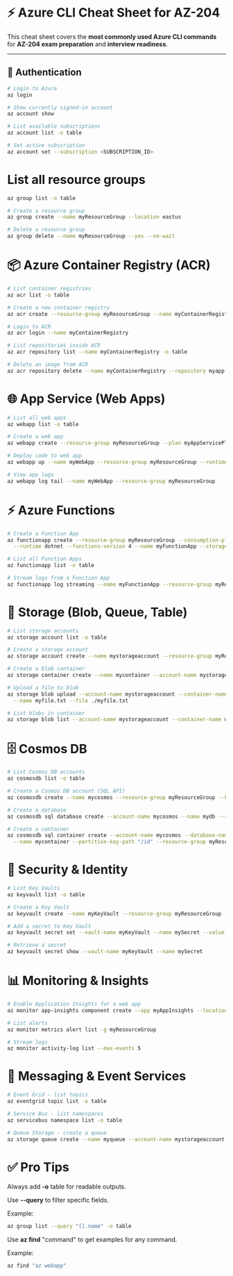 # ⚡ Azure CLI Cheat Sheet for AZ-204

This cheat sheet covers the **most commonly used Azure CLI commands** for **AZ-204 exam preparation** and **interview readiness**.

---

## 🔑 Authentication
```bash
# Login to Azure
az login

# Show currently signed-in account
az account show

# List available subscriptions
az account list -o table

# Set active subscription
az account set --subscription <SUBSCRIPTION_ID>
```

# List all resource groups

```bash
az group list -o table

# Create a resource group
az group create --name myResourceGroup --location eastus

# Delete a resource group
az group delete --name myResourceGroup --yes --no-wait
```

# 📦 Azure Container Registry (ACR)
```bash
# List container registries
az acr list -o table

# Create a new container registry
az acr create --resource-group myResourceGroup --name myContainerRegistry --sku Basic

# Login to ACR
az acr login --name myContainerRegistry

# List repositories inside ACR
az acr repository list --name myContainerRegistry -o table

# Delete an image from ACR
az acr repository delete --name myContainerRegistry --repository myapp --image latest
```

# 🌐 App Service (Web Apps)
```bash
# List all web apps
az webapp list -o table

# Create a web app
az webapp create --resource-group myResourceGroup --plan myAppServicePlan --name myWebApp --runtime "DOTNET:6"

# Deploy code to web app
az webapp up --name myWebApp --resource-group myResourceGroup --runtime "DOTNET:6"

# View app logs
az webapp log tail --name myWebApp --resource-group myResourceGroup
```

# ⚡ Azure Functions
```bash
# Create a Function App
az functionapp create --resource-group myResourceGroup --consumption-plan-location eastus \
  --runtime dotnet --functions-version 4 --name myFunctionApp --storage-account mystorageaccount

# List all Function Apps
az functionapp list -o table

# Stream logs from a Function App
az functionapp log streaming --name myFunctionApp --resource-group myResourceGroup
```

# 💾 Storage (Blob, Queue, Table)
```bash
# List storage accounts
az storage account list -o table

# Create a storage account
az storage account create --name mystorageaccount --resource-group myResourceGroup --location eastus --sku Standard_LRS

# Create a blob container
az storage container create --name mycontainer --account-name mystorageaccount

# Upload a file to blob
az storage blob upload --account-name mystorageaccount --container-name mycontainer \
  --name myfile.txt --file ./myfile.txt

# List blobs in container
az storage blob list --account-name mystorageaccount --container-name mycontainer -o table
```

# 🗄️ Cosmos DB
```bash
# List Cosmos DB accounts
az cosmosdb list -o table

# Create a Cosmos DB account (SQL API)
az cosmosdb create --name mycosmos --resource-group myResourceGroup --kind GlobalDocumentDB

# Create a database
az cosmosdb sql database create --account-name mycosmos --name mydb --resource-group myResourceGroup

# Create a container
az cosmosdb sql container create --account-name mycosmos --database-name mydb \
  --name mycontainer --partition-key-path "/id" --resource-group myResourceGroup
```

# 🔐 Security & Identity
```bash
# List Key Vaults
az keyvault list -o table

# Create a Key Vault
az keyvault create --name myKeyVault --resource-group myResourceGroup --location eastus

# Add a secret to Key Vault
az keyvault secret set --vault-name myKeyVault --name mySecret --value "SuperSecretValue"

# Retrieve a secret
az keyvault secret show --vault-name myKeyVault --name mySecret
```

# 📊 Monitoring & Insights
```bash
# Enable Application Insights for a web app
az monitor app-insights component create --app myAppInsights --location eastus --resource-group myResourceGroup

# List alerts
az monitor metrics alert list -g myResourceGroup

# Stream logs
az monitor activity-log list --max-events 5
```

# 📩 Messaging & Event Services
```bash
# Event Grid - list topics
az eventgrid topic list -o table

# Service Bus - list namespaces
az servicebus namespace list -o table

# Queue Storage - create a queue
az storage queue create --name myqueue --account-name mystorageaccount
```


# ✅ Pro Tips

Always add **-o** table for readable outputs.

Use **--query** to filter specific fields. 

Example:
```bash
az group list --query "[].name" -o table
```

Use **az find** "command" to get examples for any command. 

Example:
```bash
az find "az webapp"
```